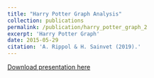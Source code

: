 ```yaml
---
title: "Harry Potter Graph Analysis"
collection: publications
permalink: /publication/harry_potter_graph_2
excerpt: 'Harry Potter Graph'
date: 2015-05-29
citation: 'A. Rippol & H. Sainvet (2019).'
---
```



[Download presentation here](https://github.com/HectorSainvet/coquerel3/blob/master/files/Soutenance_HarryPotter.pdf)

